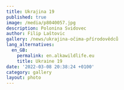 ```yaml
---
title: Ukrajina 19
published: true
image: /media/p8040057.jpg
description: Polonina Svidovec
author: Filip Laštovic
gallery: /news/ukrajina-očima-přírodovědců
lang_alternatives:
  en_GB:
    permalink: en.alkawildlife.eu
    title: Ukraine 19
date: '2022-03-08 20:38:24 +0100'
category: gallery
layout: photo
---
```


